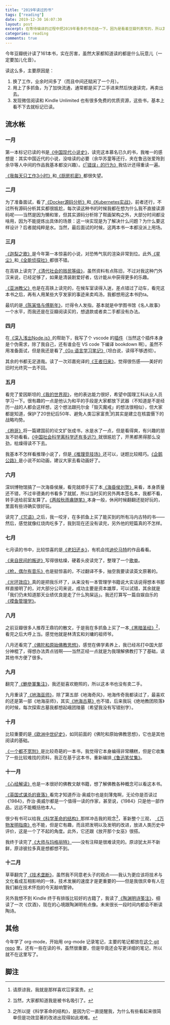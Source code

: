 ```yaml
---
title: "2019年读过的书"
tags: ["reading"]
date: 2019-12-30 16:07:30
layout: post
excerpt: 在等待编译的过程中把2019年看多的书总结一下。因为是看着豆瓣列表写的，所以其实就是流水帐。
categories: reading
comments: true
---
```


今年豆瓣统计读了161本书，实在厉害，虽然大家都知道读的都是什么玩意儿（一定要加儿化音）。

读这么多，主要原因是：

1. 换了工作，业余时间多了（而且中间还赋闲了一个月）。
2. 用上了多抓鱼，为了加快流通，通常都是买了二手进来然后快速读完，再卖出去。
3. 发现微信阅读和 Kindle Unlimited 也有很多免费的优质资源，这些书，基本上看不下去就标记已读。

## 流水帐 ##

### 一月 ###

第一本标记已读的书是[《中国现代小说史》](https://book.douban.com/subject/26910984/)，读完这本慕名已久的书，我唯一的感想是：其实中国近代的小说，没啥读的必要（余华苏童等还行，夹在鲁迅张爱玲到余华等人中间的作品我基本都没兴趣）。[《「错误」的行为》](https://book.douban.com/subject/26697774/)我估计还得重读一遍。

[《我每天只工作3小时》](https://book.douban.com/subject/30240074/)和[《厨房机密》](https://book.douban.com/subject/1082586/)都很失望。

### 二月 ###

为了准备面试，看了[《Docker源码分析》](https://book.douban.com/subject/26581184/)和[《Kubernetes实战》](https://book.douban.com/subject/26772851/)，前者还行，不过所有源码分析其实都很尴尬，每次读这种书的时候我都在想为什么我不直接读源码呢——当然是因为懒和笨，但其实源码分析除了帮画架构之外，大部分时间都没啥用，因为不能提炼出具体的场景：这一块实现是为了解决什么问题？为什么要这样设计？后者就纯粹是水。当然，最后面试的时候，这两本书一本都没派上用场。

### 三月 ###

[《迦梨之歌》](https://book.douban.com/subject/30161853/)是今年第一本惊喜的小说，对恐怖气氛的渲染非常到位。此外[《星尘》](https://book.douban.com/subject/30270242/)和[《全能侦探社》](https://book.douban.com/subject/30325325/)都很不错。

在高铁上读完了[《清代社会的贱民等级》](https://book.douban.com/subject/4167959/)，虽然资料有点陈旧，不过对我这种门外汉来说，已经足够了，如果是清装剧爱好者，估计能从中获得更多的乐趣。

[《亚洲教父》](https://book.douban.com/subject/6556296/)也是在高铁上读完的，在候车室读得入迷，差点错过了动车，看完这本书之后，再有人用某些大亨发家的事迹来卖鸡汤，我都想用这本书扔ta。

最坑的是[《陈寅恪与傅斯年》](https://book.douban.com/subject/25882966/)，烂得令人发指，基本就是中学图书馆《名人故事》一个水平，而我还是在豆瓣阅读买的，想退款或者卖二手都没有办法。

### 四月 ###

在[《深入浅出Node.js》](https://book.douban.com/subject/25768396/)的帮助下，我写了个 vscode 的[插件](https://github.com/ZhangYet/kamui)（当然这个插件本身是个伪需求，除了我自己，还有谁会在 VS code 下编译 bookdown 啊）。虽然不用准备面试，但是我还是看了[《Go 语言学习笔记》](https://book.douban.com/subject/26832468/)（坦白说，读得不够透彻）。

其余的书都无足道哉。读了一次邓嘉宛译的[《王者归来》](https://book.douban.com/subject/21979017/)，觉得很伤感——美好的旧时光终究一去不回。

### 五月 ###

看完了爱因斯坦的[《我的世界观》](https://book.douban.com/subject/30320887/)，他的表达能力很好，希望中国理工科从业人员学习一下。很有趣的一点是他认为和平的手段是大家都放下武器（不知道是不是经历一战的人都会这样想，这个想法跟托尔金「毁灭魔戒」的想法很相似），但大家都是知道，保护了20世纪后50年、避免人类冚家富贵[^1]的其实是建立在核震慑下的战略均势。

[《袍哥》](https://book.douban.com/subject/30337489/)将一篇建国前的论文扩张成书，水是水了一点，但是看得爽，有兴趣的朋友不妨看看。[《中国社会科学离科学还有多远?》](https://book.douban.com/subject/26981311/)就很尴尬了，开黑都黑得那么没劲，枯燥得读不下去。

我基本不怎样看推理小说了，但是[《推理竞技场》](https://book.douban.com/subject/30428949/)还可以，谜题比较精巧。[《企鹅公路》](https://book.douban.com/subject/30302117/)是小说不如动画，建议大家去看动画好了。

### 六月 ###

深圳博物馆搞了一次海昏侯展，看完就顺手买了本[《海昏侯刘贺》](https://book.douban.com/subject/33451965/)来看，本身质量还不错，不过辛德勇的书看多了就腻，所以当时买的另外两本签名本，我都不看，转手送给前室友算了。[《两般秋雨盦随笔》](https://book.douban.com/subject/20492023/)本身一般，休闲时候翻翻还挺好玩的，里面有些诗确实很好玩。

读完了[《咒语》](https://book.douban.com/subject/30234414/)之后，我一咬牙，在多抓鱼上买了能买到的所有冯内古特的书——然后，感觉就像红烧肉吃多了，我到现在还没有读完，另外他的短篇真的不怎样。

### 七月 ###

七月读的书中，比较惊喜的是[《老妇还乡》](https://book.douban.com/subject/26986883/)，有机会找[迪伦马特](https://book.douban.com/subject_search?search_text=%E8%BF%AA%E4%BC%A6%E9%A9%AC%E7%89%B9)的作品看看。

[《来自民间的叛逆》](https://book.douban.com/subject/30294348/)写得很枯燥，硬着头皮读完了，整理了一个[歌单](https://zhangyet.github.io/archivers/american_folk_music)。

[《枪，偶尔有音乐》](https://book.douban.com/subject/6541263/)也是挺惊喜的，不过翻译不多，抽空我要读读英文原著的。

[《光环效应》](https://book.douban.com/subject/2249558/)真的是把我乐坏了，从来没有一本管理学书籍说大实话说得想本书那样直接明了的，对大部分公司来说，成功主要是资本雄厚，可以试错，其余就是「我们仍未知道那天业绩优良是走了什么狗屎运」。我还打算写一篇自娱自乐的[《摸鱼管理学》](https://zhangyet.github.io/archivers/fishing-management)。

### 八月 ###

之前豆瓣很多人推荐王鼎钧的散文，于是我在多抓鱼上买了一本[《黑暗圣经》](https://book.douban.com/subject/25871637/)[^2]，看完之后大呼上当。感觉他就是林清玄和刘墉的祖师爷。

八月还看完了[《佛陀和原始佛教思想》](https://book.douban.com/subject/1057788/)，感觉在佛学素养上，我已经吊打中国大部分神棍了，得想办法弄点钱啊——当然正经一点就是为我理解佛教打下了基础，读其他书方便了很多。

### 九月 ###

翻完了[《鮑參軍集注》](https://book.douban.com/subject/3124595/)，我还挺喜欢鲍照的，所以这本书也没有卖二手。

九月重读了[《地海巫师》](https://book.douban.com/subject/24882304/)，除了第五部《地海奇风》，地海传奇我都读过了，最喜欢的还是第一部《地海巫师》，其实[《地海古墓》](https://book.douban.com/subject/24882313/)也不错，后来我玩《绝地教团陨落》的时候，每次探索古墓我都想起峨团陵墓（希望我没有写错别字）。

### 十月 ###

比较重要的是[《欧洲中世纪史》](https://book.douban.com/subject/2326273/)，如同前面的《佛陀和原始佛教思想》，它也是其他阅读的基础。

[《一个都不宽恕》](https://book.douban.com/subject/1797710/)是比较奇葩的一本书，我觉得它本身编得非常糟糕，但是它收集了一些比较难找的资料，我正在基于这本书，重新编排[《鲁迅笔仗集》](https://github.com/ZhangYet/melantha)。

### 十一月 ###

[《心经解读》](https://book.douban.com/subject/10743004/)也是一本很好的佛教文献书籍，想了解佛教各种概念可以看这本书。

[《英国式谋杀的衰落》](https://book.douban.com/subject/10451991/)看完才知道乔治·奥威尔也是刻薄鬼啊，无论你是否读过《1984》，乔治·奥威尔都是一个值得一读的作家，甚至说，《1984》只是他一部作品，远远不能概括他本人。

很少有书可以给我[《科学革命的结构》](https://book.douban.com/subject/20376550/)那样冲击我的观念[^3]，革新整个三观， [《万物发明指南》](https://book.douban.com/subject/34464674/)也不能，但是它有趣，而且把发明以及发明的改进，放进人类历史中评价，这是一个了不起的角度。此外，它还跟《放开那个女巫》很搭。

我终于读完了[《大师与玛格丽特》](https://book.douban.com/subject/27069991/)——没有注释是很难读完的。原谅犹太并不新鲜，原谅彼拉多真是想都想不到。


### 十二月 ###

草草翻完了[《技术垄断》](https://book.douban.com/subject/33385896/)，虽然我不同意老头子的观点——我认为更应该将技术与文化看成互相影响的一体，技术发展的速度才是更重要的——但是我很庆幸有人在我们躺在技术怀抱的今天敲响警钟。

另外我想不到 Kindle 终于有排版比较好的古籍了，我读了[《陶渊明诗笺注》](https://book.douban.com/subject/27176054/)，细读了一次《饮酒》，现在的心境跟陶渊明有点像。未来很长一段时间内都会不断读陶诗。

## 其他 ##

今年学了 org-mode，开始用 org-mode 记录笔记，主要的笔记都放在[这个 git repo](https://github.com/ZhangYet/vigna/tree/master/book_review) 里。还有一些在读的书，虽然很重要，但是毕竟还会写更详细的笔记，所以就不在这里写了。

## 脚注 ##

[^1]: 请原谅我，我就是那样喜欢冚家富贵。

[^2]: 当然，大家都知道我是被书名吸引了。

[^3]: 之所以提《科学革命的结构》，是因为它一直提醒我，为什么有些看起来很简单但是功效显著的改进出现得如此艰难。
